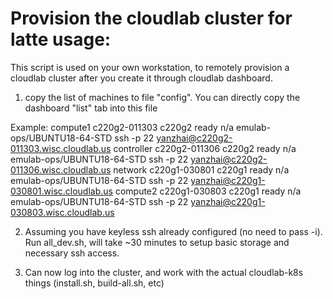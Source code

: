 
# Provision the cloudlab cluster for latte usage:

This script is used on your own workstation, to remotely provision a cloudlab cluster after you create it through cloudlab dashboard.

1. copy the list of machines to file "config". You can directly copy the dashboard "list" tab into this file

Example:
compute1        c220g2-011303   c220g2  ready   n/a     emulab-ops/UBUNTU18-64-STD      ssh -p 22 yanzhai@c220g2-011303.wisc.cloudlab.us
controller      c220g2-011306   c220g2  ready   n/a     emulab-ops/UBUNTU18-64-STD      ssh -p 22 yanzhai@c220g2-011306.wisc.cloudlab.us
network c220g1-030801   c220g1  ready   n/a     emulab-ops/UBUNTU18-64-STD     ssh -p 22 yanzhai@c220g1-030801.wisc.cloudlab.us
compute2        c220g1-030803   c220g1  ready   n/a     emulab-ops/UBUNTU18-64-STD      ssh -p 22 yanzhai@c220g1-030803.wisc.cloudlab.us

2. Assuming you have keyless ssh already configured (no need to pass -i). Run all\_dev.sh, will take ~30 minutes to setup basic storage and necessary ssh access.


3. Can now log into the cluster, and work with the actual cloudlab-k8s things (install.sh, build-all.sh, etc)
